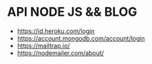 # API NODE JS && BLOG

* https://id.heroku.com/login
* https://account.mongodb.com/account/login
* https://mailtrap.io/
* https://nodemailer.com/about/